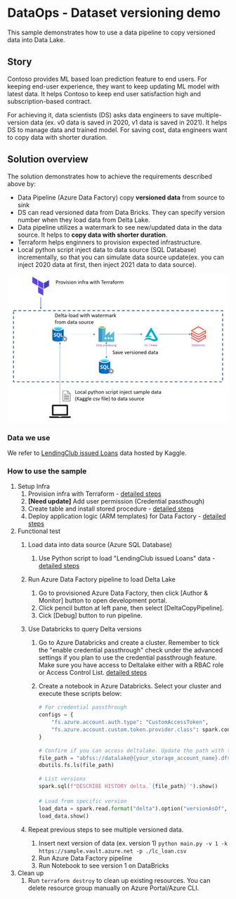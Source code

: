 # DataOps - Dataset versioning demo

This sample demonstrates how to use a data pipeline to copy versioned data into Data Lake.

## Story

Contoso provides ML based loan prediction feature to end users. For keeping end-user experience, they want to keep updating ML model with latest data. It helps Contoso to keep end user satisfaction high and subscription-based contract.

For achieving it, data scientists (DS) asks data engineers to save multiple-version data (ex. v0 data is saved in 2020, v1 data is saved in 2021). It helps DS to manage data and trained model. For saving cost, data engineers want to copy data with shorter duration.

## Solution overview

The solution demonstrates how to achieve the requirements described above by:

- Data Pipeline (Azure Data Factory) copy **versioned data** from source to sink
- DS can read versioned data from Data Bricks. They can specify version number when they load data from Delta Lake.
- Data pipeline utilizes a watermark to see new/updated data in the data source. It helps to **copy data with shorter duration**.
- Terraform helps enginners to provision expected infrastructure.
- Local python script inject data to data source (SQL Database) incrementally, so that you can simulate data source update(ex. you can inject 2020 data at first, then inject 2021 data to data source).

![architecture](./docs/images/architecture.PNG)

### Data we use

We refer to [LendingClub issued Loans](https://www.kaggle.com/husainsb/lendingclub-issued-loans?select=lc_loan.csv) data hosted by Kaggle.

### How to use the sample

1. Setup Infra
    1. Provision infra with Terraform - [detailed steps](./infra/README.md)
    1. **[Need update]** Add user permission (Credential passthough)
    1. Create table and install stored procedure - [detailed steps](./datafactory/config/README.md)
    1. Deploy application logic (ARM templates) for Data Factory - [detailed steps](./datafactory/README.md)
1. Functional test
    1. Load data into data source (Azure SQL Database)
        1. Use Python script to load "LendingClub issued Loans" data - [detailed steps](./insert_sql/README.md)
    1. Run Azure Data Factory pipeline to load Delta Lake
        1. Go to provisioned Azure Data Factory, then click [Author & Monitor] button to open development portal.
        1. Click pencil button at left pane, then select [DeltaCopyPipeline].
        1. Cick [Debug] button to run pipeline.
    1. Use Databricks to query Delta versions
        1. Go to Azure Databricks and create a cluster. Remember to tick the "enable credential passthrough" check under the advanced settings if you plan to use the credential passthrough feature. Make sure you have access to Deltalake either with a RBAC role or Access Control List. [detailed steps](./databricks/README.md)
        1. Create a notebook in Azure Databricks. Select your cluster and execute these scripts below:

            ```python
            # For credential passthrough
            configs = {
                "fs.azure.account.auth.type": "CustomAccessToken",
                "fs.azure.account.custom.token.provider.class": spark.conf.get("spark.databricks.passthrough.adls.gen2.tokenProviderClassName")
            }
            ```

            ```python
            # Confirm if you can access deltalake. Update the path with the name of your storage account.
            file_path = "abfss://datalake@{your_storage_account_name}.dfs.core.windows.net/lc_loan"
            dbutils.fs.ls(file_path)
            ```

            ```python
            # List versions
            spark.sql(f"DESCRIBE HISTORY delta.`{file_path}`").show()
            
            # Load from specific version
            load_data = spark.read.format("delta").option("versionAsOf", 0).load(file_path)
            load_data.show()
            ```

    1. Repeat previous steps to see multiple versioned data.
        1. Insert next version of data (ex. version 1) ```python main.py -v 1 -k https://sample.vault.azure.net -p ./lc_loan.csv```
        1. Run Azure Data Factory pipeline
        1. Run Notebook to see version 1 on DataBricks
1. Clean up
    1. Run `terraform destroy` to clean up existing resources. You can delete resource group manually on Azure Portal/Azure CLI.
